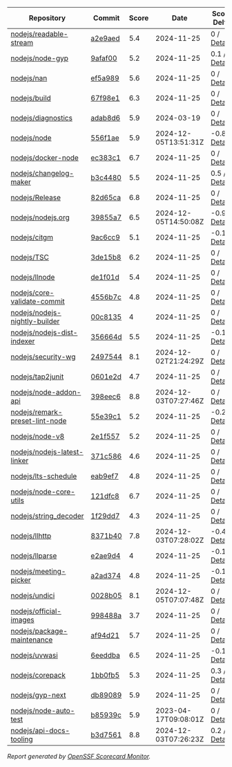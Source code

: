 <!-- OPENSSF-SCORECARD-MONITOR:START -->

| Repository | Commit | Score | Date | Score Delta | Report | StepSecurity |
| -- | -- | -- | -- | -- | -- | -- |
| [nodejs/readable-stream](https://github.com/nodejs/readable-stream) | [a2e9aed](https://github.com/nodejs/readable-stream/commit/a2e9aedf4aeee4a5e4d8efcb175edb67e2817eaa) | 5.4 | 2024-11-25 | 0 / [Details](https://ossf.github.io/scorecard-visualizer/#/projects/github.com/nodejs/readable-stream/compare/a2e9aedf4aeee4a5e4d8efcb175edb67e2817eaa/a2e9aedf4aeee4a5e4d8efcb175edb67e2817eaa) | [View](https://ossf.github.io/scorecard-visualizer/#/projects/github.com/nodejs/readable-stream/commit/a2e9aedf4aeee4a5e4d8efcb175edb67e2817eaa) | [Fix it](https://app.stepsecurity.io/securerepo?repo=nodejs/readable-stream) |
| [nodejs/node-gyp](https://github.com/nodejs/node-gyp) | [9afaf00](https://github.com/nodejs/node-gyp/commit/9afaf00e7ab547fd76c6890582abff9739effa24) | 5.2 | 2024-11-25 | 0.1 / [Details](https://ossf.github.io/scorecard-visualizer/#/projects/github.com/nodejs/node-gyp/compare/e6f4ede10cca28e9edeaa85d7830914c5d1499c7/9afaf00e7ab547fd76c6890582abff9739effa24) | [View](https://ossf.github.io/scorecard-visualizer/#/projects/github.com/nodejs/node-gyp/commit/9afaf00e7ab547fd76c6890582abff9739effa24) | [Fix it](https://app.stepsecurity.io/securerepo?repo=nodejs/node-gyp) |
| [nodejs/nan](https://github.com/nodejs/nan) | [ef5a989](https://github.com/nodejs/nan/commit/ef5a98900ad056f9fb1ff52732fa496cf5405f1f) | 5.6 | 2024-11-25 | 0 / [Details](https://ossf.github.io/scorecard-visualizer/#/projects/github.com/nodejs/nan/compare/ef5a98900ad056f9fb1ff52732fa496cf5405f1f/ef5a98900ad056f9fb1ff52732fa496cf5405f1f) | [View](https://ossf.github.io/scorecard-visualizer/#/projects/github.com/nodejs/nan/commit/ef5a98900ad056f9fb1ff52732fa496cf5405f1f) | [Fix it](https://app.stepsecurity.io/securerepo?repo=nodejs/nan) |
| [nodejs/build](https://github.com/nodejs/build) | [67f98e1](https://github.com/nodejs/build/commit/67f98e1f9fa0ff2903a4f595767db834fe96f5ff) | 6.3 | 2024-11-25 | 0 / [Details](https://ossf.github.io/scorecard-visualizer/#/projects/github.com/nodejs/build/compare/62a7c769f6aee5537efaa40083851af9295f01a8/67f98e1f9fa0ff2903a4f595767db834fe96f5ff) | [View](https://ossf.github.io/scorecard-visualizer/#/projects/github.com/nodejs/build/commit/67f98e1f9fa0ff2903a4f595767db834fe96f5ff) | [Fix it](https://app.stepsecurity.io/securerepo?repo=nodejs/build) |
| [nodejs/diagnostics](https://github.com/nodejs/diagnostics) | [adab8d6](https://github.com/nodejs/diagnostics/commit/adab8d62aca9e47928570c29e7e5908a0f825039) | 5.9 | 2024-03-19 | 0 / [Details](https://ossf.github.io/scorecard-visualizer/#/projects/github.com/nodejs/diagnostics/compare/adab8d62aca9e47928570c29e7e5908a0f825039/adab8d62aca9e47928570c29e7e5908a0f825039) | [View](https://ossf.github.io/scorecard-visualizer/#/projects/github.com/nodejs/diagnostics/commit/adab8d62aca9e47928570c29e7e5908a0f825039) | [Fix it](https://app.stepsecurity.io/securerepo?repo=nodejs/diagnostics) |
| [nodejs/node](https://github.com/nodejs/node) | [556f1ae](https://github.com/nodejs/node/commit/556f1aece2c21e39fafae13d2cf1832f5d4fcd59) | 5.9 | 2024-12-05T13:51:31Z | -0.8 / [Details](https://ossf.github.io/scorecard-visualizer/#/projects/github.com/nodejs/node/compare/6db7b2422dfee56af15ff6ca895587d36c6683c6/556f1aece2c21e39fafae13d2cf1832f5d4fcd59) | [View](https://ossf.github.io/scorecard-visualizer/#/projects/github.com/nodejs/node/commit/556f1aece2c21e39fafae13d2cf1832f5d4fcd59) | [Fix it](https://app.stepsecurity.io/securerepo?repo=nodejs/node) |
| [nodejs/docker-node](https://github.com/nodejs/docker-node) | [ec383c1](https://github.com/nodejs/docker-node/commit/ec383c1870b8ce0bb9d74c89a0897ed58eb61896) | 6.7 | 2024-11-25 | 0 / [Details](https://ossf.github.io/scorecard-visualizer/#/projects/github.com/nodejs/docker-node/compare/325606f2b43ff922bc5cda93e36f69184213f80c/ec383c1870b8ce0bb9d74c89a0897ed58eb61896) | [View](https://ossf.github.io/scorecard-visualizer/#/projects/github.com/nodejs/docker-node/commit/ec383c1870b8ce0bb9d74c89a0897ed58eb61896) | [Fix it](https://app.stepsecurity.io/securerepo?repo=nodejs/docker-node) |
| [nodejs/changelog-maker](https://github.com/nodejs/changelog-maker) | [b3c4480](https://github.com/nodejs/changelog-maker/commit/b3c44809b766a793644dff5cb0a4f63e24856de7) | 5.5 | 2024-11-25 | 0.5 / [Details](https://ossf.github.io/scorecard-visualizer/#/projects/github.com/nodejs/changelog-maker/compare/35b762c78ae5beb7dbe0cacca41717ddb29a3484/b3c44809b766a793644dff5cb0a4f63e24856de7) | [View](https://ossf.github.io/scorecard-visualizer/#/projects/github.com/nodejs/changelog-maker/commit/b3c44809b766a793644dff5cb0a4f63e24856de7) | [Fix it](https://app.stepsecurity.io/securerepo?repo=nodejs/changelog-maker) |
| [nodejs/Release](https://github.com/nodejs/Release) | [82d65ca](https://github.com/nodejs/Release/commit/82d65caf1373a8f5c78dd7869a0fc8b796c974f8) | 6.8 | 2024-11-25 | 0 / [Details](https://ossf.github.io/scorecard-visualizer/#/projects/github.com/nodejs/Release/compare/3c1837b1bc5d5a216de5187bae25a578fc3b0b21/82d65caf1373a8f5c78dd7869a0fc8b796c974f8) | [View](https://ossf.github.io/scorecard-visualizer/#/projects/github.com/nodejs/Release/commit/82d65caf1373a8f5c78dd7869a0fc8b796c974f8) | [Fix it](https://app.stepsecurity.io/securerepo?repo=nodejs/Release) |
| [nodejs/nodejs.org](https://github.com/nodejs/nodejs.org) | [39855a7](https://github.com/nodejs/nodejs.org/commit/39855a75a4b382d0fbc39c1f3b611860b91b12f7) | 6.5 | 2024-12-05T14:50:08Z | -0.9 / [Details](https://ossf.github.io/scorecard-visualizer/#/projects/github.com/nodejs/nodejs.org/compare/f116efe39e942f67b302b3e9853c823a9beff92d/39855a75a4b382d0fbc39c1f3b611860b91b12f7) | [View](https://ossf.github.io/scorecard-visualizer/#/projects/github.com/nodejs/nodejs.org/commit/39855a75a4b382d0fbc39c1f3b611860b91b12f7) | [Fix it](https://app.stepsecurity.io/securerepo?repo=nodejs/nodejs.org) |
| [nodejs/citgm](https://github.com/nodejs/citgm) | [9ac6cc9](https://github.com/nodejs/citgm/commit/9ac6cc9159697eade2fa3725e3117982260a7209) | 5.1 | 2024-11-25 | -0.1 / [Details](https://ossf.github.io/scorecard-visualizer/#/projects/github.com/nodejs/citgm/compare/9ac6cc9159697eade2fa3725e3117982260a7209/9ac6cc9159697eade2fa3725e3117982260a7209) | [View](https://ossf.github.io/scorecard-visualizer/#/projects/github.com/nodejs/citgm/commit/9ac6cc9159697eade2fa3725e3117982260a7209) | [Fix it](https://app.stepsecurity.io/securerepo?repo=nodejs/citgm) |
| [nodejs/TSC](https://github.com/nodejs/TSC) | [3de15b8](https://github.com/nodejs/TSC/commit/3de15b813622d034a9f28fcf8d72d850b2ab34d1) | 6.2 | 2024-11-25 | 0 / [Details](https://ossf.github.io/scorecard-visualizer/#/projects/github.com/nodejs/TSC/compare/bce05f3237079856ef8fb5e97d819e9a2b08bbcf/3de15b813622d034a9f28fcf8d72d850b2ab34d1) | [View](https://ossf.github.io/scorecard-visualizer/#/projects/github.com/nodejs/TSC/commit/3de15b813622d034a9f28fcf8d72d850b2ab34d1) | [Fix it](https://app.stepsecurity.io/securerepo?repo=nodejs/TSC) |
| [nodejs/llnode](https://github.com/nodejs/llnode) | [de1f01d](https://github.com/nodejs/llnode/commit/de1f01d70a5c58111dd873d340f898023e4e8fe6) | 5.4 | 2024-11-25 | 0 / [Details](https://ossf.github.io/scorecard-visualizer/#/projects/github.com/nodejs/llnode/compare/de1f01d70a5c58111dd873d340f898023e4e8fe6/de1f01d70a5c58111dd873d340f898023e4e8fe6) | [View](https://ossf.github.io/scorecard-visualizer/#/projects/github.com/nodejs/llnode/commit/de1f01d70a5c58111dd873d340f898023e4e8fe6) | [Fix it](https://app.stepsecurity.io/securerepo?repo=nodejs/llnode) |
| [nodejs/core-validate-commit](https://github.com/nodejs/core-validate-commit) | [4556b7c](https://github.com/nodejs/core-validate-commit/commit/4556b7ced175f8802ef32a0cb1af273e9bab5c24) | 4.8 | 2024-11-25 | 0 / [Details](https://ossf.github.io/scorecard-visualizer/#/projects/github.com/nodejs/core-validate-commit/compare/4556b7ced175f8802ef32a0cb1af273e9bab5c24/4556b7ced175f8802ef32a0cb1af273e9bab5c24) | [View](https://ossf.github.io/scorecard-visualizer/#/projects/github.com/nodejs/core-validate-commit/commit/4556b7ced175f8802ef32a0cb1af273e9bab5c24) | [Fix it](https://app.stepsecurity.io/securerepo?repo=nodejs/core-validate-commit) |
| [nodejs/nodejs-nightly-builder](https://github.com/nodejs/nodejs-nightly-builder) | [00c8135](https://github.com/nodejs/nodejs-nightly-builder/commit/00c8135102b0e272ed1d8950845a5412cc9bc237) | 4 | 2024-11-25 | 0 / [Details](https://ossf.github.io/scorecard-visualizer/#/projects/github.com/nodejs/nodejs-nightly-builder/compare/00c8135102b0e272ed1d8950845a5412cc9bc237/00c8135102b0e272ed1d8950845a5412cc9bc237) | [View](https://ossf.github.io/scorecard-visualizer/#/projects/github.com/nodejs/nodejs-nightly-builder/commit/00c8135102b0e272ed1d8950845a5412cc9bc237) | [Fix it](https://app.stepsecurity.io/securerepo?repo=nodejs/nodejs-nightly-builder) |
| [nodejs/nodejs-dist-indexer](https://github.com/nodejs/nodejs-dist-indexer) | [356664d](https://github.com/nodejs/nodejs-dist-indexer/commit/356664d5a3e5a34e0f96cad4c777de67bb872a6e) | 5.5 | 2024-11-25 | -0.1 / [Details](https://ossf.github.io/scorecard-visualizer/#/projects/github.com/nodejs/nodejs-dist-indexer/compare/356664d5a3e5a34e0f96cad4c777de67bb872a6e/356664d5a3e5a34e0f96cad4c777de67bb872a6e) | [View](https://ossf.github.io/scorecard-visualizer/#/projects/github.com/nodejs/nodejs-dist-indexer/commit/356664d5a3e5a34e0f96cad4c777de67bb872a6e) | [Fix it](https://app.stepsecurity.io/securerepo?repo=nodejs/nodejs-dist-indexer) |
| [nodejs/security-wg](https://github.com/nodejs/security-wg) | [2497544](https://github.com/nodejs/security-wg/commit/24975442bb2cae326980a9f9449900fe7e27eb33) | 8.1 | 2024-12-02T21:24:29Z | 0 / [Details](https://ossf.github.io/scorecard-visualizer/#/projects/github.com/nodejs/security-wg/compare/26cf94dd6bd22393449e1fbf2dcf975fd71cb82c/24975442bb2cae326980a9f9449900fe7e27eb33) | [View](https://ossf.github.io/scorecard-visualizer/#/projects/github.com/nodejs/security-wg/commit/24975442bb2cae326980a9f9449900fe7e27eb33) | [Fix it](https://app.stepsecurity.io/securerepo?repo=nodejs/security-wg) |
| [nodejs/tap2junit](https://github.com/nodejs/tap2junit) | [0601e2d](https://github.com/nodejs/tap2junit/commit/0601e2df056c9a6625eba78c627eab405d09caa8) | 4.7 | 2024-11-25 | 0 / [Details](https://ossf.github.io/scorecard-visualizer/#/projects/github.com/nodejs/tap2junit/compare/0601e2df056c9a6625eba78c627eab405d09caa8/0601e2df056c9a6625eba78c627eab405d09caa8) | [View](https://ossf.github.io/scorecard-visualizer/#/projects/github.com/nodejs/tap2junit/commit/0601e2df056c9a6625eba78c627eab405d09caa8) | [Fix it](https://app.stepsecurity.io/securerepo?repo=nodejs/tap2junit) |
| [nodejs/node-addon-api](https://github.com/nodejs/node-addon-api) | [398eec6](https://github.com/nodejs/node-addon-api/commit/398eec6b0b396fa5fae7d1a8bcac9f01758878ae) | 8.8 | 2024-12-03T07:27:46Z | 0 / [Details](https://ossf.github.io/scorecard-visualizer/#/projects/github.com/nodejs/node-addon-api/compare/5fa31a718d87fd805f5d352df1d8d519c3713bb8/398eec6b0b396fa5fae7d1a8bcac9f01758878ae) | [View](https://ossf.github.io/scorecard-visualizer/#/projects/github.com/nodejs/node-addon-api/commit/398eec6b0b396fa5fae7d1a8bcac9f01758878ae) | [Fix it](https://app.stepsecurity.io/securerepo?repo=nodejs/node-addon-api) |
| [nodejs/remark-preset-lint-node](https://github.com/nodejs/remark-preset-lint-node) | [55e39c1](https://github.com/nodejs/remark-preset-lint-node/commit/55e39c114afdb176cd85366b14413ddb991dd5a6) | 5.2 | 2024-11-25 | -0.2 / [Details](https://ossf.github.io/scorecard-visualizer/#/projects/github.com/nodejs/remark-preset-lint-node/compare/c5821e4b5da7fea4add6e1b80a2fc175bb4a400d/55e39c114afdb176cd85366b14413ddb991dd5a6) | [View](https://ossf.github.io/scorecard-visualizer/#/projects/github.com/nodejs/remark-preset-lint-node/commit/55e39c114afdb176cd85366b14413ddb991dd5a6) | [Fix it](https://app.stepsecurity.io/securerepo?repo=nodejs/remark-preset-lint-node) |
| [nodejs/node-v8](https://github.com/nodejs/node-v8) | [2e1f557](https://github.com/nodejs/node-v8/commit/2e1f557df07e5f89aaad4e0b2f60f1e6c4516251) | 5.2 | 2024-11-25 | 0 / [Details](https://ossf.github.io/scorecard-visualizer/#/projects/github.com/nodejs/node-v8/compare/2e1f557df07e5f89aaad4e0b2f60f1e6c4516251/2e1f557df07e5f89aaad4e0b2f60f1e6c4516251) | [View](https://ossf.github.io/scorecard-visualizer/#/projects/github.com/nodejs/node-v8/commit/2e1f557df07e5f89aaad4e0b2f60f1e6c4516251) | [Fix it](https://app.stepsecurity.io/securerepo?repo=nodejs/node-v8) |
| [nodejs/nodejs-latest-linker](https://github.com/nodejs/nodejs-latest-linker) | [371c586](https://github.com/nodejs/nodejs-latest-linker/commit/371c586c7b245689a97ef6f6757404a80c318f75) | 4.6 | 2024-11-25 | 0 / [Details](https://ossf.github.io/scorecard-visualizer/#/projects/github.com/nodejs/nodejs-latest-linker/compare/371c586c7b245689a97ef6f6757404a80c318f75/371c586c7b245689a97ef6f6757404a80c318f75) | [View](https://ossf.github.io/scorecard-visualizer/#/projects/github.com/nodejs/nodejs-latest-linker/commit/371c586c7b245689a97ef6f6757404a80c318f75) | [Fix it](https://app.stepsecurity.io/securerepo?repo=nodejs/nodejs-latest-linker) |
| [nodejs/lts-schedule](https://github.com/nodejs/lts-schedule) | [eab9ef7](https://github.com/nodejs/lts-schedule/commit/eab9ef75103b4f2741f995d2eb69bb3e0f8ad135) | 4.8 | 2024-11-25 | 0 / [Details](https://ossf.github.io/scorecard-visualizer/#/projects/github.com/nodejs/lts-schedule/compare/eab9ef75103b4f2741f995d2eb69bb3e0f8ad135/eab9ef75103b4f2741f995d2eb69bb3e0f8ad135) | [View](https://ossf.github.io/scorecard-visualizer/#/projects/github.com/nodejs/lts-schedule/commit/eab9ef75103b4f2741f995d2eb69bb3e0f8ad135) | [Fix it](https://app.stepsecurity.io/securerepo?repo=nodejs/lts-schedule) |
| [nodejs/node-core-utils](https://github.com/nodejs/node-core-utils) | [121dfc8](https://github.com/nodejs/node-core-utils/commit/121dfc87435b6a64501ad785825a3fa18adff390) | 6.7 | 2024-11-25 | 0 / [Details](https://ossf.github.io/scorecard-visualizer/#/projects/github.com/nodejs/node-core-utils/compare/dfa9c9201366e9f025034cd40cb5ec9a8968dc9e/121dfc87435b6a64501ad785825a3fa18adff390) | [View](https://ossf.github.io/scorecard-visualizer/#/projects/github.com/nodejs/node-core-utils/commit/121dfc87435b6a64501ad785825a3fa18adff390) | [Fix it](https://app.stepsecurity.io/securerepo?repo=nodejs/node-core-utils) |
| [nodejs/string_decoder](https://github.com/nodejs/string_decoder) | [1f29dd7](https://github.com/nodejs/string_decoder/commit/1f29dd715a6c829da89e869af7dafc231c20ed9f) | 4.3 | 2024-11-25 | 0 / [Details](https://ossf.github.io/scorecard-visualizer/#/projects/github.com/nodejs/string_decoder/compare/1f29dd715a6c829da89e869af7dafc231c20ed9f/1f29dd715a6c829da89e869af7dafc231c20ed9f) | [View](https://ossf.github.io/scorecard-visualizer/#/projects/github.com/nodejs/string_decoder/commit/1f29dd715a6c829da89e869af7dafc231c20ed9f) | [Fix it](https://app.stepsecurity.io/securerepo?repo=nodejs/string_decoder) |
| [nodejs/llhttp](https://github.com/nodejs/llhttp) | [8371b40](https://github.com/nodejs/llhttp/commit/8371b40077c0177d743bb3dfed7e2b56cba18328) | 7.8 | 2024-12-03T07:28:02Z | -0.4 / [Details](https://ossf.github.io/scorecard-visualizer/#/projects/github.com/nodejs/llhttp/compare/8371b40077c0177d743bb3dfed7e2b56cba18328/8371b40077c0177d743bb3dfed7e2b56cba18328) | [View](https://ossf.github.io/scorecard-visualizer/#/projects/github.com/nodejs/llhttp/commit/8371b40077c0177d743bb3dfed7e2b56cba18328) | [Fix it](https://app.stepsecurity.io/securerepo?repo=nodejs/llhttp) |
| [nodejs/llparse](https://github.com/nodejs/llparse) | [e2ae9d4](https://github.com/nodejs/llparse/commit/e2ae9d4446c58c9508a2904e45bf6b1161287131) | 4 | 2024-11-25 | -0.1 / [Details](https://ossf.github.io/scorecard-visualizer/#/projects/github.com/nodejs/llparse/compare/e2ae9d4446c58c9508a2904e45bf6b1161287131/e2ae9d4446c58c9508a2904e45bf6b1161287131) | [View](https://ossf.github.io/scorecard-visualizer/#/projects/github.com/nodejs/llparse/commit/e2ae9d4446c58c9508a2904e45bf6b1161287131) | [Fix it](https://app.stepsecurity.io/securerepo?repo=nodejs/llparse) |
| [nodejs/meeting-picker](https://github.com/nodejs/meeting-picker) | [a2ad374](https://github.com/nodejs/meeting-picker/commit/a2ad374b844dffc54986b48c5e9bd53544046e21) | 4.8 | 2024-11-25 | -0.1 / [Details](https://ossf.github.io/scorecard-visualizer/#/projects/github.com/nodejs/meeting-picker/compare/a2ad374b844dffc54986b48c5e9bd53544046e21/a2ad374b844dffc54986b48c5e9bd53544046e21) | [View](https://ossf.github.io/scorecard-visualizer/#/projects/github.com/nodejs/meeting-picker/commit/a2ad374b844dffc54986b48c5e9bd53544046e21) | [Fix it](https://app.stepsecurity.io/securerepo?repo=nodejs/meeting-picker) |
| [nodejs/undici](https://github.com/nodejs/undici) | [0028b05](https://github.com/nodejs/undici/commit/0028b05bfa4d4c6dcccf76e2d176158fe7358d2f) | 8.1 | 2024-12-05T07:07:48Z | 0 / [Details](https://ossf.github.io/scorecard-visualizer/#/projects/github.com/nodejs/undici/compare/9c3ed661e77e21eab407771058b0601fa85bb697/0028b05bfa4d4c6dcccf76e2d176158fe7358d2f) | [View](https://ossf.github.io/scorecard-visualizer/#/projects/github.com/nodejs/undici/commit/0028b05bfa4d4c6dcccf76e2d176158fe7358d2f) | [Fix it](https://app.stepsecurity.io/securerepo?repo=nodejs/undici) |
| [nodejs/official-images](https://github.com/nodejs/official-images) | [998488a](https://github.com/nodejs/official-images/commit/998488aded6d858b073320b7e0d93903005277c1) | 3.7 | 2024-11-25 | 0 / [Details](https://ossf.github.io/scorecard-visualizer/#/projects/github.com/nodejs/official-images/compare/998488aded6d858b073320b7e0d93903005277c1/998488aded6d858b073320b7e0d93903005277c1) | [View](https://ossf.github.io/scorecard-visualizer/#/projects/github.com/nodejs/official-images/commit/998488aded6d858b073320b7e0d93903005277c1) | [Fix it](https://app.stepsecurity.io/securerepo?repo=nodejs/official-images) |
| [nodejs/package-maintenance](https://github.com/nodejs/package-maintenance) | [af94d21](https://github.com/nodejs/package-maintenance/commit/af94d21ab0d37d51dbf97b76587f90f387783241) | 5.7 | 2024-11-25 | 0 / [Details](https://ossf.github.io/scorecard-visualizer/#/projects/github.com/nodejs/package-maintenance/compare/af94d21ab0d37d51dbf97b76587f90f387783241/af94d21ab0d37d51dbf97b76587f90f387783241) | [View](https://ossf.github.io/scorecard-visualizer/#/projects/github.com/nodejs/package-maintenance/commit/af94d21ab0d37d51dbf97b76587f90f387783241) | [Fix it](https://app.stepsecurity.io/securerepo?repo=nodejs/package-maintenance) |
| [nodejs/uvwasi](https://github.com/nodejs/uvwasi) | [6eeddba](https://github.com/nodejs/uvwasi/commit/6eeddbae277693bc022e59e54649ec13eed478c7) | 6.5 | 2024-11-25 | -0.1 / [Details](https://ossf.github.io/scorecard-visualizer/#/projects/github.com/nodejs/uvwasi/compare/6eeddbae277693bc022e59e54649ec13eed478c7/6eeddbae277693bc022e59e54649ec13eed478c7) | [View](https://ossf.github.io/scorecard-visualizer/#/projects/github.com/nodejs/uvwasi/commit/6eeddbae277693bc022e59e54649ec13eed478c7) | [Fix it](https://app.stepsecurity.io/securerepo?repo=nodejs/uvwasi) |
| [nodejs/corepack](https://github.com/nodejs/corepack) | [1bb0fb5](https://github.com/nodejs/corepack/commit/1bb0fb5d6735347bbdacec16c9bcf0e3502436f2) | 5.3 | 2024-11-25 | 0.3 / [Details](https://ossf.github.io/scorecard-visualizer/#/projects/github.com/nodejs/corepack/compare/d732259fafde57cb859f970dc9e2b01f656fc47d/1bb0fb5d6735347bbdacec16c9bcf0e3502436f2) | [View](https://ossf.github.io/scorecard-visualizer/#/projects/github.com/nodejs/corepack/commit/1bb0fb5d6735347bbdacec16c9bcf0e3502436f2) | [Fix it](https://app.stepsecurity.io/securerepo?repo=nodejs/corepack) |
| [nodejs/gyp-next](https://github.com/nodejs/gyp-next) | [db89089](https://github.com/nodejs/gyp-next/commit/db890891192c9b3d19dc2f576b81fafde280d1aa) | 5.9 | 2024-11-25 | 0 / [Details](https://ossf.github.io/scorecard-visualizer/#/projects/github.com/nodejs/gyp-next/compare/8282f016bc9e4a6ac7c5fa84af1bbc94ec40c3c7/db890891192c9b3d19dc2f576b81fafde280d1aa) | [View](https://ossf.github.io/scorecard-visualizer/#/projects/github.com/nodejs/gyp-next/commit/db890891192c9b3d19dc2f576b81fafde280d1aa) | [Fix it](https://app.stepsecurity.io/securerepo?repo=nodejs/gyp-next) |
| [nodejs/node-auto-test](https://github.com/nodejs/node-auto-test) | [b85939c](https://github.com/nodejs/node-auto-test/commit/b85939c0dc88670c1d3fbed36b5aba01e2c3f4c7) | 5.9 | 2023-04-17T09:08:01Z | 0 / [Details](https://ossf.github.io/scorecard-visualizer/#/projects/github.com/nodejs/node-auto-test/compare/b85939c0dc88670c1d3fbed36b5aba01e2c3f4c7/b85939c0dc88670c1d3fbed36b5aba01e2c3f4c7) | [View](https://ossf.github.io/scorecard-visualizer/#/projects/github.com/nodejs/node-auto-test/commit/b85939c0dc88670c1d3fbed36b5aba01e2c3f4c7) | [Fix it](https://app.stepsecurity.io/securerepo?repo=nodejs/node-auto-test) |
| [nodejs/api-docs-tooling](https://github.com/nodejs/api-docs-tooling) | [b3d7561](https://github.com/nodejs/api-docs-tooling/commit/b3d756187a24e88a5f9e1143a5490889cd67d6d2) | 8.8 | 2024-12-03T07:26:23Z | 0.2 / [Details](https://ossf.github.io/scorecard-visualizer/#/projects/github.com/nodejs/api-docs-tooling/compare/a2df781c176666285b7b9bcb8ffbab99b1c8ed91/b3d756187a24e88a5f9e1143a5490889cd67d6d2) | [View](https://ossf.github.io/scorecard-visualizer/#/projects/github.com/nodejs/api-docs-tooling/commit/b3d756187a24e88a5f9e1143a5490889cd67d6d2) | [Fix it](https://app.stepsecurity.io/securerepo?repo=nodejs/api-docs-tooling) |

_Report generated by [OpenSSF Scorecard Monitor](https://github.com/ossf/scorecard-monitor)._

<!-- OPENSSF-SCORECARD-MONITOR:END -->